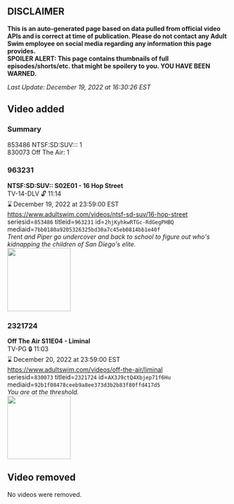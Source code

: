 ## DISCLAIMER
**This is an auto-generated page based on data pulled from official video APIs and is correct at time of publication. Please do not contact any Adult Swim employee on social media regarding any information this page provides.**  
**SPOILER ALERT: This page contains thumbnails of full episodes/shorts/etc. that might be spoilery to you. YOU HAVE BEEN WARNED.**  

_Last Update: December 19, 2022 at 16:30:26 EST_
## Video added
### Summary
853486 NTSF:SD:SUV::: 1  
830073 Off The Air: 1  
### 963231
**NTSF:SD:SUV:: S02E01 - 16 Hop Street**  
TV-14-DLV 🔓 11:14  
⌛ December 19, 2022 at 23:59:00 EST  
https://www.adultswim.com/videos/ntsf-sd-suv/16-hop-street  
seriesid=`853486` titleid=`963231` id=`2hjKyhkwRTGc-RdGegPHBQ` mediaid=`7bb0180a9205326325bd30a7c45eb0814bb1e40f`  
_Trent and Piper go undercover and back to school to figure out who's kidnapping the children of San Diego's elite._  
<a href="https://media.cdn.adultswim.com/uploads/20200312/thumbnails/2_2031212267-ntsf_205_dup-20160331.jpg"><img src="https://media.cdn.adultswim.com/uploads/20200312/thumbnails/2_2031212267-ntsf_205_dup-20160331.jpg" height="144px" /></a>
### 2321724
**Off The Air S11E04 - Liminal**  
TV-PG 🔒 11:03  
⌛ December 20, 2022 at 23:59:00 EST  
https://www.adultswim.com/videos/off-the-air/liminal  
seriesid=`830073` titleid=`2321724` id=`AX3J9ctQ4Xbjep71f6Hu` mediaid=`92b1f08478ceeb9a8ee373d3b2b83f80ffd417d5`  
_You are at the threshold._  
<a href="https://media.cdn.adultswim.com/uploads/20211217/thumbnails/2_2112171454154-OffTheAir_1104_Liminal.png"><img src="https://media.cdn.adultswim.com/uploads/20211217/thumbnails/2_2112171454154-OffTheAir_1104_Liminal.png" height="144px" /></a>
## Video removed
No videos were removed.  
